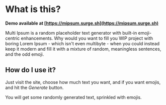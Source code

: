 # What is this?

**Demo available at [https://mipsum.surge.sh](https://mipsum.surge.sh)**

Multi Ipsum is a random placeholder text generator with built-in emoji-centric enhancements.
Why would you want to fill you WIP project with boring Lorem Ipsum - which isn't even multibyte - when you could instead keep it modern and fill it with a mixture of random, meaningless sentences, and the odd emoji.

## How do I use it?
Just visit the site, choose how much text you want, and if you want emojis, and hit the *Generate* button.

You will get some randomly generated text, sprinkled with emojis.
